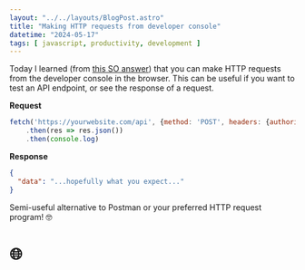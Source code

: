 ```yaml
---
layout: "../../layouts/BlogPost.astro"
title: "Making HTTP requests from developer console"
datetime: "2024-05-17"
tags: [ javascript, productivity, development ]
---
```


Today I learned (from [this SO answer](https://stackoverflow.com/a/16786805)) that you can make HTTP requests from the
developer console in the browser. This can be useful if you want to test an API endpoint, or see the response of a
request.

**Request**

```javascript
fetch('https://yourwebsite.com/api', {method: 'POST', headers: {authorization: '...'}})
    .then(res => res.json())
    .then(console.log)
```

**Response**

```json
{
  "data": "...hopefully what you expect..."
}
```

Semi-useful alternative to Postman or your preferred HTTP request program!  🤓

# 🌐

